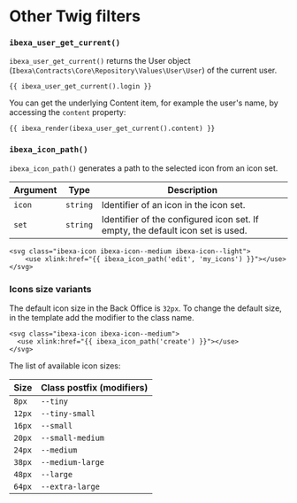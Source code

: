 # Other Twig filters

### `ibexa_user_get_current()`

`ibexa_user_get_current()` returns the User object (`Ibexa\Contracts\Core\Repository\Values\User\User`) of the current user.

``` html+twig
{{ ibexa_user_get_current().login }}
```

You can get the underlying Content item, for example the user's name,
by accessing the `content` property:

``` html+twig
{{ ibexa_render(ibexa_user_get_current().content) }}
```

### `ibexa_icon_path()`

`ibexa_icon_path()` generates a path to the selected icon from an icon set.

|Argument|Type|Description|
|------|------|------|
|`icon`|`string`|Identifier of an icon in the icon set.|
|`set`|`string`|Identifier of the configured icon set. If empty, the default icon set is used.|

```html+twig
<svg class="ibexa-icon ibexa-icon--medium ibexa-icon--light">
    <use xlink:href="{{ ibexa_icon_path('edit', 'my_icons') }}"></use>
</svg>
```

### Icons size variants

The default icon size in the Back Office is `32px`. To change the default size, in the template add the modifier to the class name.

``` twig
<svg class="ibexa-icon ibexa-icon--medium">
  <use xlink:href="{{ ibexa_icon_path('create') }}"></use>
</svg>
```

The list of available icon sizes:

|Size|Class postfix (modifiers)|
|----|---------|
|`8px`|`--tiny`|
|`12px`|`--tiny-small`|
|`16px`|`--small`|
|`20px`|`--small-medium`|
|`24px`|`--medium`|
|`38px`|`--medium-large`|
|`48px`|`--large`|
|`64px`|`--extra-large`|
